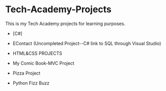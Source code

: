# Tech-Academy-Projects
This is my Tech Academy projects for learning purposes.
* [C#]

- EContact (Uncompleted Project--C# link to SQL through Visual Studio)
+ HTML&CSS PROJECTS
* My Comic Book-MVC Project
- Pizza Project
+ Python Fizz Buzz

